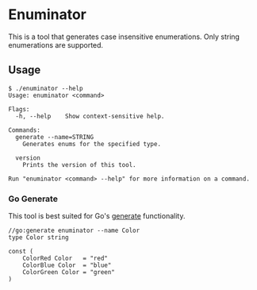 # Enuminator

This is a tool that generates case insensitive enumerations. Only string enumerations are supported.

## Usage

```
$ ./enuminator --help
Usage: enuminator <command>

Flags:
  -h, --help    Show context-sensitive help.

Commands:
  generate --name=STRING
    Generates enums for the specified type.

  version
    Prints the version of this tool.

Run "enuminator <command> --help" for more information on a command.
```

### Go Generate

This tool is best suited for Go's [generate](https://go.dev/blog/generate) functionality.

```golang
//go:generate enuminator --name Color
type Color string

const (
    ColorRed Color   = "red"
    ColorBlue Color  = "blue"
    ColorGreen Color = "green"
)
```
